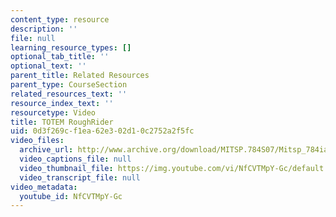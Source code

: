```yaml
---
content_type: resource
description: ''
file: null
learning_resource_types: []
optional_tab_title: ''
optional_text: ''
parent_title: Related Resources
parent_type: CourseSection
related_resources_text: ''
resource_index_text: ''
resourcetype: Video
title: TOTEM RoughRider
uid: 0d3f269c-f1ea-62e3-02d1-0c2752a2f5fc
video_files:
  archive_url: http://www.archive.org/download/MITSP.784S07/Mitsp_784iap07_totem_300k.mp4
  video_captions_file: null
  video_thumbnail_file: https://img.youtube.com/vi/NfCVTMpY-Gc/default.jpg
  video_transcript_file: null
video_metadata:
  youtube_id: NfCVTMpY-Gc
---
```

